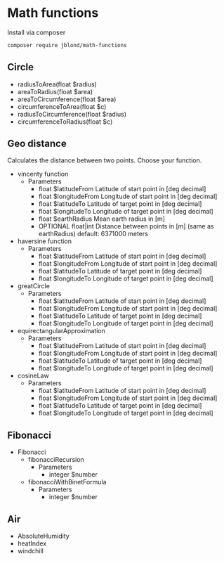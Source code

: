 # Math functions

Install via composer

```bash
composer require jblond/math-functions
```

## Circle

- radiusToArea(float $radius)
- areaToRadius(float $area)
- areaToCircumference(float $area)
- circumferenceToArea(float $c)
- radiusToCircumference(float $radius)
- circumferenceToRadius(float $c)

## Geo distance

Calculates the distance between two points. Choose your function.

- vincenty function
  - Parameters
    - float $latitudeFrom Latitude of start point in [deg decimal]
    - float $longitudeFrom Longitude of start point in [deg decimal]
    - float $latitudeTo Latitude of target point in [deg decimal]
    - float $longitudeTo Longitude of target point in [deg decimal]
    - float $earthRadius Mean earth radius in [m]
    - OPTIONAL float|int Distance between points in [m] (same as earthRadius) default: 6371000 meters
- haversine function
  - Parameters
    - float $latitudeFrom Latitude of start point in [deg decimal]
    - float $longitudeFrom Longitude of start point in [deg decimal]
    - float $latitudeTo Latitude of target point in [deg decimal]
    - float $longitudeTo Longitude of target point in [deg decimal]
- greatCircle
  - Parameters
    - float $latitudeFrom Latitude of start point in [deg decimal]
    - float $longitudeFrom Longitude of start point in [deg decimal]
    - float $latitudeTo Latitude of target point in [deg decimal]
    - float $longitudeTo Longitude of target point in [deg decimal]
- equirectangularApproximation
  - Parameters
    - float $latitudeFrom Latitude of start point in [deg decimal]
    - float $longitudeFrom Longitude of start point in [deg decimal]
    - float $latitudeTo Latitude of target point in [deg decimal]
    - float $longitudeTo Longitude of target point in [deg decimal]
- cosineLaw
  - Parameters
    - float $latitudeFrom Latitude of start point in [deg decimal]
    - float $longitudeFrom Longitude of start point in [deg decimal]
    - float $latitudeTo Latitude of target point in [deg decimal]
    - float $longitudeTo Longitude of target point in [deg decimal]

## Fibonacci

- Fibonacci
  - fibonacciRecursion
    - Parameters
      - integer $number
  - fibonacciWithBinetFormula
    - Parameters
      - integer $number

## Air
 - AbsoluteHumidity
 - heatIndex
 - windchill
